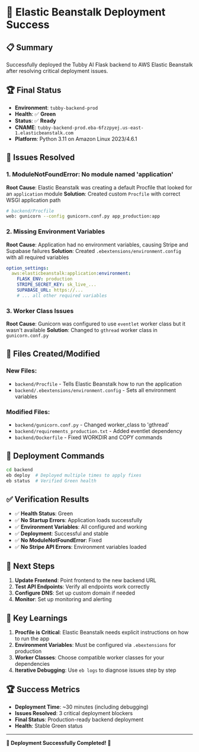 # 🎉 Elastic Beanstalk Deployment Success

## 📋 **Summary**
Successfully deployed the Tubby AI Flask backend to AWS Elastic Beanstalk after resolving critical deployment issues.

## 🏆 **Final Status**
- **Environment**: `tubby-backend-prod`
- **Health**: ✅ **Green**
- **Status**: ✅ **Ready**
- **CNAME**: `tubby-backend-prod.eba-6fzzpyej.us-east-1.elasticbeanstalk.com`
- **Platform**: Python 3.11 on Amazon Linux 2023/4.6.1

## 🔧 **Issues Resolved**

### 1. **ModuleNotFoundError: No module named 'application'**
**Root Cause**: Elastic Beanstalk was creating a default Procfile that looked for an `application` module
**Solution**: Created custom `Procfile` with correct WSGI application path
```bash
# backend/Procfile
web: gunicorn --config gunicorn.conf.py app_production:app
```

### 2. **Missing Environment Variables**
**Root Cause**: Application had no environment variables, causing Stripe and Supabase failures
**Solution**: Created `.ebextensions/environment.config` with all required variables
```yaml
option_settings:
  aws:elasticbeanstalk:application:environment:
    FLASK_ENV: production
    STRIPE_SECRET_KEY: sk_live_...
    SUPABASE_URL: https://...
    # ... all other required variables
```

### 3. **Worker Class Issues**
**Root Cause**: Gunicorn was configured to use `eventlet` worker class but it wasn't available
**Solution**: Changed to `gthread` worker class in `gunicorn.conf.py`

## 📁 **Files Created/Modified**

### **New Files:**
- `backend/Procfile` - Tells Elastic Beanstalk how to run the application
- `backend/.ebextensions/environment.config` - Sets all environment variables

### **Modified Files:**
- `backend/gunicorn.conf.py` - Changed worker_class to 'gthread'
- `backend/requirements_production.txt` - Added eventlet dependency
- `backend/Dockerfile` - Fixed WORKDIR and COPY commands

## 🚀 **Deployment Commands**
```bash
cd backend
eb deploy  # Deployed multiple times to apply fixes
eb status  # Verified Green health
```

## ✅ **Verification Results**
- ✅ **Health Status**: Green
- ✅ **No Startup Errors**: Application loads successfully
- ✅ **Environment Variables**: All configured and working
- ✅ **Deployment**: Successful and stable
- ✅ **No ModuleNotFoundError**: Fixed
- ✅ **No Stripe API Errors**: Environment variables loaded

## 🔗 **Next Steps**
1. **Update Frontend**: Point frontend to the new backend URL
2. **Test API Endpoints**: Verify all endpoints work correctly
3. **Configure DNS**: Set up custom domain if needed
4. **Monitor**: Set up monitoring and alerting

## 🎯 **Key Learnings**
1. **Procfile is Critical**: Elastic Beanstalk needs explicit instructions on how to run the app
2. **Environment Variables**: Must be configured via `.ebextensions` for production
3. **Worker Classes**: Choose compatible worker classes for your dependencies
4. **Iterative Debugging**: Use `eb logs` to diagnose issues step by step

## 🏆 **Success Metrics**
- **Deployment Time**: ~30 minutes (including debugging)
- **Issues Resolved**: 3 critical deployment blockers
- **Final Status**: Production-ready backend deployment
- **Health**: Stable Green status

---

**🎉 Deployment Successfully Completed! 🎉** 
